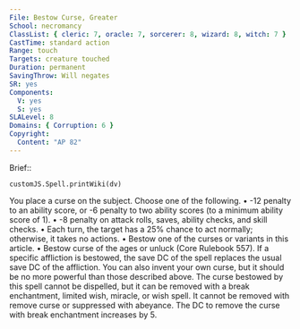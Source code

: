 ```yaml
---
File: Bestow Curse, Greater
School: necromancy
ClassList: { cleric: 7, oracle: 7, sorcerer: 8, wizard: 8, witch: 7 }
CastTime: standard action
Range: touch
Targets: creature touched
Duration: permanent
SavingThrow: Will negates
SR: yes
Components:
  V: yes
  S: yes
SLALevel: 8
Domains: { Corruption: 6 }
Copyright:
  Content: "AP 82"
---
```

Brief:: 

```dataviewjs
customJS.Spell.printWiki(dv)
```

You place a curse on the subject. Choose one of the following.  • -12 penalty to an ability score, or -6 penalty to two ability scores (to a minimum ability score of 1).  • -8 penalty on attack rolls, saves, ability checks, and skill checks.  • Each turn, the target has a 25% chance to act normally; otherwise, it takes no actions.  • Bestow one of the curses or variants in this article.  • Bestow curse of the ages or unluck (Core Rulebook 557).  If a specific affliction is bestowed, the save DC of the spell replaces the usual save DC of the affliction. You can also invent your own curse, but it should be no more powerful than those described above.  The curse bestowed by this spell cannot be dispelled, but it can be removed with a break enchantment, limited wish, miracle, or wish spell. It cannot be removed with remove curse or suppressed with abeyance. The DC to remove the curse with break enchantment increases by 5.
